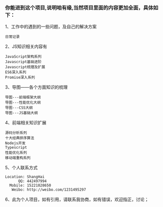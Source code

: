 ### 你能进到这个项目,说明咱有缘,当然项目里面的内容更加全面，具体如下：
1、工作中的遇到的一些问题，及自己的解决方案  

    日常记录
2、JS知识相关内容有  

    JavaScript架构系列
    Javascript基础进阶
    Javascript梳理及扩展
    ES6深入系列
    Promise深入系列
3、导图——各个方面知识的梳理  

    导图---前端框架大纲
    导图---性能优化大纲
    导图---CSS大纲
    导图---JS基础大纲

4、前端相关知识扩展

    源码分析系列
    十大经典排序算法
    Nodejs开发
    Typescript
    性能优化系列
    移动端重构系列

5、个人联系方式  

    Location: ShangHai  
          QQ: 442497994  
      Mobile: 15221028650  
       Weibo: http://weibo.com/1231495297
6、此为个人项目，如有引用，请联系我协商，如有错误，欢迎指正，讨论；
